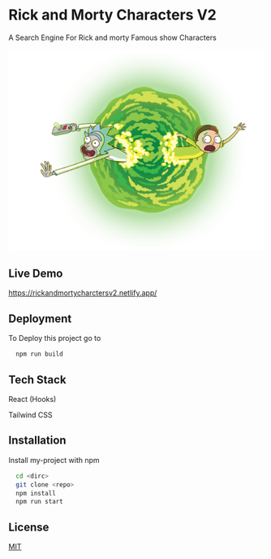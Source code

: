 # Rick and Morty Characters V2

A Search Engine For Rick and morty Famous show Characters

![App](https://github.com/Sherifjrr/rick-and-morty-characters-v2/blob/master/src/images/portal.png)

## Live Demo

https://rickandmortycharctersv2.netlify.app/

## Deployment

To Deploy this project go to

```bash
  npm run build
```

## Tech Stack

React (Hooks)

Tailwind CSS

## Installation

Install my-project with npm

```bash
  cd <dirc>
  git clone <repo>
  npm install
  npm run start
```

## License

[MIT](https://choosealicense.com/licenses/mit/)
